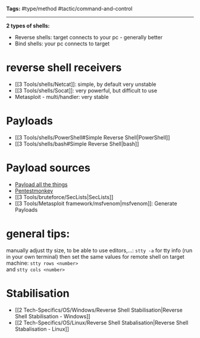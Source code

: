 **Tags:** #type/method #tactic/command-and-control 

---
**2 types of shells:**
- Reverse shells: target connects to your pc - generally better
- Bind shells: your pc connects to target
# reverse shell receivers
- [[3 Tools/shells/Netcat]]: simple, by default very unstable
- [[3 Tools/shells/Socat]]: very powerful, but difficult to use
- Metasploit - multi/handler: very stable
# Payloads
- [[3 Tools/shells/PowerShell#Simple Reverse Shell|PowerShell]]
- [[3 Tools/shells/bash#Simple Reverse Shell|bash]]
# Payload sources
- [Payload all the things](https://github.com/swisskyrepo/PayloadsAllTheThings/blob/master/Methodology%20and%20Resources/Reverse%20Shell%20Cheatsheet.md)
- [Pentestmonkey](https://pentestmonkey.net/cheat-sheet/shells/reverse-shell-cheat-sheet)
- [[3 Tools/bruteforce/SecLists|SecLists]]
- [[3 Tools/Metasploit framework/msfvenom|msfvenom]]: Generate Payloads 
# general tips:
manually adjust tty size, to be able to use editors,...:
`stty -a` for tty info (run in your own terminal)
then set the same values for remote shell on target machine:
`stty rows <number>`  
and
`stty cols <number>`
# Stabilisation
- [[2 Tech-Specifics/OS/Windows/Reverse Shell Stabilisation|Reverse Shell Stabilisation - Windows]]
- [[2 Tech-Specifics/OS/Linux/Reverse Shell Stabalisation|Reverse Shell Stabalisation - Linux]]

